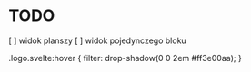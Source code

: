 # TODO

[ ] widok planszy
[ ] widok pojedynczego bloku

.logo.svelte:hover {
filter: drop-shadow(0 0 2em #ff3e00aa);
}
